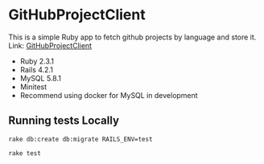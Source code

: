 # GitHubProjectClient

This is a simple Ruby app to fetch github projects by language and store it. Link: [GitHubProjectClient](https://githubprojectclient.herokuapp.com/)

* Ruby 2.3.1
* Rails 4.2.1
* MySQL 5.8.1
* Minitest
* Recommend using docker for MySQL in development

## Running tests Locally
```
rake db:create db:migrate RAILS_ENV=test
```
```
rake test
```

